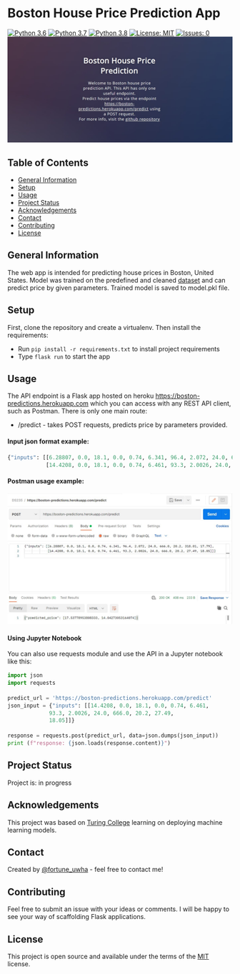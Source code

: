 # Boston House Price Prediction App
[![Python 3.6](https://img.shields.io/badge/python-3.6-blue.svg)](https://www.python.org/downloads/release/python-360/)
[![Python 3.7](https://img.shields.io/badge/python-3.7-blue.svg)](https://www.python.org/downloads/release/python-370/)
[![Python 3.8](https://img.shields.io/badge/python-3.8-blue.svg)](https://www.python.org/downloads/release/python-380/)
[![License: MIT](https://img.shields.io/badge/License-MIT-yellow.svg)](https://opensource.org/licenses/MIT)
[![Issues: 0](https://img.shields.io/badge/Issues-0-green.svg)](https://docs.github.com/en/issues/tracking-your-work-with-issues/creating-an-issue)
![](https://github.com/fortune-uwha/boston_house_price_prediction/blob/main/assets/boston_welcome_page.jpg)

## Table of Contents
* [General Information](#general-information)
* [Setup](#setup)
* [Usage](#usage)
* [Project Status](#project-status)
* [Acknowledgements](#acknowledgements)
* [Contact](#contact)
* [Contributing](#contributing)
* [License](#license)


## General Information
The web app is intended for predicting house prices in Boston, United States. Model was trained on the  predefined and cleaned [dataset](https://scikit-learn.org/stable/modules/generated/sklearn.datasets.load_boston.html#sklearn.datasets.load_boston) and can predict price by given parameters. Trained model is saved to model.pkl file.

## Setup
First, clone the repository and create a virtualenv. Then install the requirements:
* Run `pip install -r requirements.txt` to install project requirements
* Type `flask run` to start the app

## Usage
The API endpoint is a Flask app hosted on heroku https://boston-predictions.herokuapp.com which you can access with any REST API client, such as Postman. There is only one main route:

* /predict - takes POST requests, predicts price by parameters provided.

#### Input json format example:
```python
{"inputs": [[6.28807, 0.0, 18.1, 0.0, 0.74, 6.341, 96.4, 2.072, 24.0, 666.0, 20.2, 318.01, 17.79],
            [14.4208, 0.0, 18.1, 0.0, 0.74, 6.461, 93.3, 2.0026, 24.0, 666.0, 20.2, 27.49, 18.05]]}
```
#### Postman usage example:
![](https://github.com/fortune-uwha/boston_house_price_prediction/blob/main/assets/postman_demo.jpg)

#### Using Jupyter Notebook

You can also use requests module and use the API in a Jupyter notebook like this:
```python
import json
import requests

predict_url = 'https://boston-predictions.herokuapp.com/predict'
json_input = {"inputs": [[14.4208, 0.0, 18.1, 0.0, 0.74, 6.461,
             93.3, 2.0026, 24.0, 666.0, 20.2, 27.49,
             18.05]]}

response = requests.post(predict_url, data=json.dumps(json_input))
print (f"response: {json.loads(response.content)}")
```
## Project Status
Project is: in progress

## Acknowledgements
This project was based on [Turing College](https://www.turingcollege.com) learning on deploying machine learning models.

## Contact
Created by [@fortune_uwha](https://fortune-uwha.github.io/Fortune_Portfolio/) - feel free to contact me!

## Contributing
Feel free to submit an issue with your ideas or comments. I will be happy to see your way of scaffolding Flask applications.

## License
This project is open source and available under the terms of the [MIT](https://opensource.org/licenses/MIT) license.

